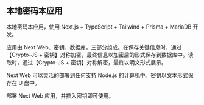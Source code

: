 ## 本地密码本应用

本地密码本应用，使用 Next.js + TypeScript + Tailwind + Prisma + MariaDB 开发。

应用由 Next Web、密钥、数据库，三部分组成。在保存关键信息时，通过【Crypto-JS + 密钥】对称加密，最终信息以加密后的形式保存到数据库中。读取时，通过【Crypto-JS + 密钥】对称解密，最终以明文形式展示。

Next Web 可以灵活的部署到任何支持 Node.js 的计算机中。密钥以文本形式保存在 U 盘中。

部署 Next Web 应用，并插入密钥即可使用。
